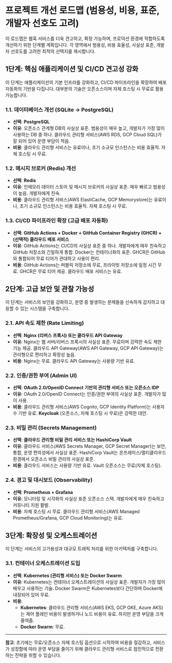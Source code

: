 # 프로젝트 개선 로드맵 (범용성, 비용, 표준, 개발자 선호도 고려)

이 로드맵은 웹훅 서비스를 더욱 견고하고, 확장 가능하며, 프로덕션 환경에 적합하도록 개선하기 위한 단계별 계획입니다. 각 영역에서 범용성, 비용 효율성, 사실상 표준, 개발자 선호도를 고려한 최적의 선택지를 제시합니다.

## 1단계: 핵심 애플리케이션 및 CI/CD 견고성 강화

이 단계는 애플리케이션의 기본 인프라를 강화하고, CI/CD 파이프라인을 확장하여 배포 자동화의 기반을 다집니다. 대부분의 기술은 오픈소스이며 자체 호스팅 시 무료로 활용 가능합니다.

### 1.1. 데이터베이스 개선 (SQLite -> PostgreSQL)

*   **선택**: **PostgreSQL**
*   **이유**: 오픈소스 관계형 DB의 사실상 표준. 범용성이 매우 높고, 개발자가 가장 많이 사용하는 DB 중 하나. 클라우드 관리형 서비스(AWS RDS, GCP Cloud SQL)가 잘 되어 있어 운영 부담이 적음.
*   **비용**: 클라우드 관리형 서비스는 유료이나, 초기 소규모 인스턴스는 비용 효율적. 자체 호스팅 시 무료.

### 1.2. 메시지 브로커 (Redis) 개선

*   **선택**: **Redis**
*   **이유**: 인메모리 데이터 스토어 및 메시지 브로커의 사실상 표준. 매우 빠르고 범용성이 높음. 개발자에게 친숙.
*   **비용**: 클라우드 관리형 서비스(AWS ElastiCache, GCP Memorystore)는 유료이나, 초기 소규모 인스턴스는 비용 효율적. 자체 호스팅 시 무료.

### 1.3. CI/CD 파이프라인 확장 (고급 배포 자동화)

*   **선택**: **GitHub Actions + Docker + GitHub Container Registry (GHCR) + (선택적) 클라우드 배포 서비스**
*   **이유**: GitHub Actions는 CI/CD의 사실상 표준 중 하나. 개발자에게 매우 친숙하고 GitHub 저장소와 긴밀하게 통합. Docker는 컨테이너화의 표준. GHCR은 GitHub와 통합되어 무료 티어가 관대하고 사용이 편리.
*   **비용**: GitHub Actions는 퍼블릭 저장소에 무료, 프라이빗 저장소에 일정 시간 무료. GHCR은 무료 티어 제공. 클라우드 배포 서비스는 유료.

## 2단계: 고급 보안 및 관찰 가능성

이 단계는 서비스의 보안을 강화하고, 운영 중 발생하는 문제들을 신속하게 감지하고 대응할 수 있는 시스템을 구축합니다.

### 2.1. API 속도 제한 (Rate Limiting)

*   **선택**: **Nginx (리버스 프록시) 또는 클라우드 API Gateway**
*   **이유**: Nginx는 웹 서버/리버스 프록시의 사실상 표준. 무료이며 강력한 속도 제한 기능 제공. 클라우드 API Gateway(AWS API Gateway, GCP API Gateway)는 관리형으로 편리하고 확장성 높음.
*   **비용**: Nginx는 무료. 클라우드 API Gateway는 사용량 기반 유료.

### 2.2. 인증/권한 부여 (Admin UI)

*   **선택**: **OAuth 2.0/OpenID Connect 기반의 관리형 서비스 또는 오픈소스 IDP**
*   **이유**: OAuth 2.0/OpenID Connect는 인증/권한 부여의 사실상 표준. 개발자가 많이 사용.
*   **비용**: 클라우드 관리형 서비스(AWS Cognito, GCP Identity Platform)는 사용자 수 기반 유료. **Keycloak** (오픈소스, 자체 호스팅 시 무료)은 강력한 대안.

### 2.3. 비밀 관리 (Secrets Management)

*   **선택**: **클라우드 관리형 비밀 관리 서비스 또는 HashiCorp Vault**
*   **이유**: 클라우드 서비스(AWS Secrets Manager, GCP Secret Manager)는 보안, 통합, 운영 편의성에서 사실상 표준. HashiCorp Vault는 온프레미스/멀티클라우드 환경에서 오픈소스 비밀 관리의 사실상 표준.
*   **비용**: 클라우드 서비스는 사용량 기반 유료. Vault 오픈소스는 무료(자체 호스팅).

### 2.4. 경고 및 대시보드 (Observability)

*   **선택**: **Prometheus + Grafana**
*   **이유**: 모니터링 및 시각화의 사실상 표준 오픈소스 스택. 개발자에게 매우 친숙하고 커뮤니티 지원 활발.
*   **비용**: 자체 호스팅 시 무료. 클라우드 관리형 서비스(AWS Managed Prometheus/Grafana, GCP Cloud Monitoring)는 유료.

## 3단계: 확장성 및 오케스트레이션

이 단계는 서비스의 고가용성과 대규모 트래픽 처리를 위한 아키텍처를 구축합니다.

### 3.1. 컨테이너 오케스트레이션 도입

*   **선택**: **Kubernetes (관리형 서비스) 또는 Docker Swarm**
*   **이유**: Kubernetes는 컨테이너 오케스트레이션의 사실상 표준. 개발자가 가장 많이 배우고 사용하는 기술. Docker Swarm은 Kubernetes보다 간단하며 Docker에 내장되어 있어 무료.
*   **비용**: 
    *   **Kubernetes**: 클라우드 관리형 서비스(AWS EKS, GCP GKE, Azure AKS)는 제어 플레인 비용이 발생하거나 노드 비용이 유료. 하지만 운영 부담을 크게 줄여줌.
    *   **Docker Swarm**: 무료.

---

**참고**: 초기에는 무료/오픈소스 자체 호스팅 옵션으로 시작하여 비용을 절감하고, 서비스가 성장함에 따라 운영 부담을 줄이기 위해 클라우드 관리형 서비스로 점진적으로 전환하는 전략을 취할 수 있습니다.
